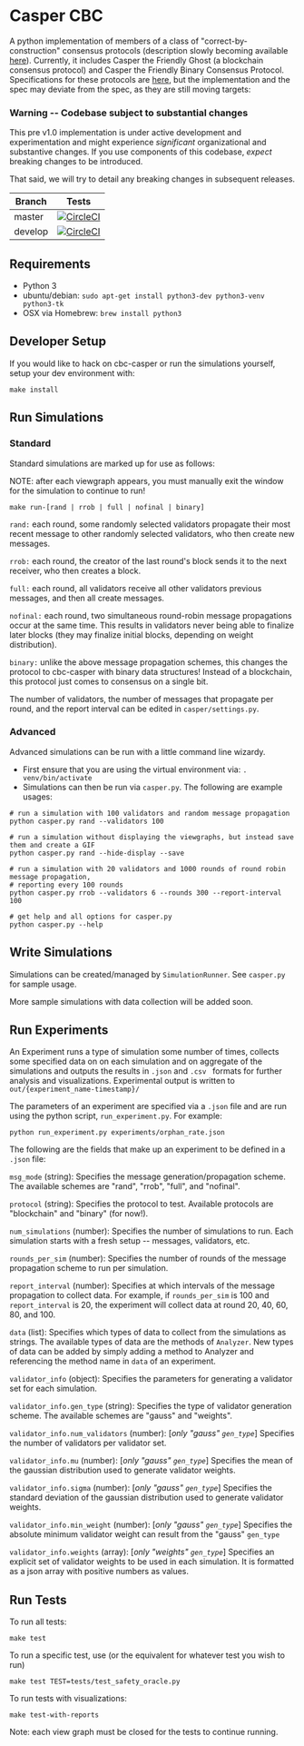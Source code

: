 # Casper CBC
A python implementation of members of a class of "correct-by-construction" consensus protocols (description slowly becoming available [here](https://github.com/ethereum/research/tree/master/papers/cbc-consensus)). Currently, it includes Casper the Friendly Ghost (a blockchain consensus protocol) and Casper the Friendly Binary Consensus Protocol. Specifications for these protocols are [here](https://github.com/ethereum/research/tree/master/papers/CasperTFG), but the implementation and the spec may deviate from the spec, as they are still moving targets:  

### Warning -- Codebase subject to substantial changes
This pre v1.0 implementation is under active development and experimentation
and might experience _significant_ organizational and substantive changes.
If you use components of this codebase, _expect_ breaking changes to be
introduced.

That said, we will try to detail any breaking changes in subsequent releases.

Branch    | Tests
----------|------
master    | [![CircleCI](https://circleci.com/gh/ethereum/cbc-casper/tree/master.svg?style=svg&circle-token=071bd3b625fc240222d1add41dc796ec8bee077d)](https://circleci.com/gh/ethereum/cbc-casper/tree/master)
develop   | [![CircleCI](https://circleci.com/gh/ethereum/cbc-casper/tree/develop.svg?style=svg&circle-token=071bd3b625fc240222d1add41dc796ec8bee077d)](https://circleci.com/gh/ethereum/cbc-casper/tree/develop)

## Requirements
* Python 3
* ubuntu/debian: `sudo apt-get install python3-dev python3-venv python3-tk`
* OSX via Homebrew: `brew install python3`


## Developer Setup
If you would like to hack on cbc-casper or run the simulations yourself, setup your dev environment with:

```
make install
```

## Run Simulations
### Standard
Standard simulations are marked up for use as follows:

NOTE: after each viewgraph appears, you must manually exit the window for the simulation to continue to run!
```
make run-[rand | rrob | full | nofinal | binary]
```

`rand:` each round, some randomly selected validators propagate their most recent message to other randomly selected validators, who then create new messages.

`rrob:` each round, the creator of the last round's block sends it to the next receiver, who then creates a block.

`full:` each round, all validators receive all other validators previous messages, and then all create messages.

`nofinal:` each round, two simultaneous round-robin message propagations occur at the same time. This results in validators never being able to finalize later blocks (they may finalize initial blocks, depending on weight distribution).

`binary:` unlike the above message propagation schemes, this changes the protocol to cbc-casper with binary data structures! Instead of a blockchain, this protocol just comes to consensus on a single bit.

The number of validators, the number of messages that propagate per round, and the report interval can be edited in `casper/settings.py`.

### Advanced
Advanced simulations can be run with a little command line wizardy.
- First ensure that you are using the virtual environment via: `. venv/bin/activate`
- Simulations can then be run via `casper.py`. The following are example usages:
```
# run a simulation with 100 validators and random message propagation
python casper.py rand --validators 100

# run a simulation without displaying the viewgraphs, but instead save them and create a GIF
python casper.py rand --hide-display --save

# run a simulation with 20 validators and 1000 rounds of round robin message propagation,
# reporting every 100 rounds
python casper.py rrob --validators 6 --rounds 300 --report-interval 100

# get help and all options for casper.py
python casper.py --help
```

## Write Simulations
Simulations can be created/managed by `SimulationRunner`. See `casper.py` for sample usage.

More sample simulations with data collection will be added soon.

## Run Experiments
An Experiment runs a type of simulation some number of times, collects some
specified data on on each simulation and on aggregate of the simulations and
outputs the results in `.json` and `.csv ` formats for further analysis and visualizations.
Experimental output is written to `out/{experiment_name-timestamp}/`

The parameters of an experiment are specified via a `.json` file and are run
using the python script, `run_experiment.py`. For example:

```
python run_experiment.py experiments/orphan_rate.json
```

The following are the fields that make up an experiment to be defined in a `.json` file:

`msg_mode` (string): Specifies the message generation/propagation scheme. The
available schemes are "rand", "rrob", "full", and "nofinal".

`protocol` (string): Specifies the protocol to test. Available protocols are
"blockchain" and "binary" (for now!).

`num_simulations` (number): Specifies the number of simulations to run. Each
simulation starts with a fresh setup -- messages, validators, etc.

`rounds_per_sim` (number): Specifies the number of rounds of the message
propagation scheme to run per simulation.

`report_interval` (number): Specifies at which intervals of the message
propagation to collect data. For example, if `rounds_per_sim` is 100 and `report_interval` is 20,
the experiment will collect data at round 20, 40, 60, 80, and 100.

`data` (list): Specifies which types of data to collect from the simulations as
strings. The available types of data are the methods of `Analyzer`. New types of data
can be added by simply adding a method to Analyzer and referencing the method
name in `data` of an experiment.

`validator_info` (object): Specifies the parameters for generating a validator
set for each simulation.

`validator_info.gen_type` (string): Specifies the type of validator generation
scheme. The available schemes are "gauss" and "weights".

`validator_info.num_validators` (number): [*only "gauss" `gen_type`*]
Specifies the number of validators per validator set.

`validator_info.mu` (number): [*only "gauss" `gen_type`*]
Specifies the mean of the gaussian distribution used to generate validator weights.

`validator_info.sigma` (number): [*only "gauss" `gen_type`*]
Specifies the standard deviation of the gaussian distribution used to generate validator weights.

`validator_info.min_weight` (number): [*only "gauss" `gen_type`*]
Specifies the absolute minimum validator weight can result from the "gauss"
`gen_type`

`validator_info.weights` (array): [*only "weights" `gen_type`*]
Specifies an explicit set of validator weights to be used in each simulation.
It is formatted as a json array with positive numbers as values.

## Run Tests
To run all tests:

```
make test
```

To run a specific test, use (or the equivalent for whatever test you wish to run)

```
make test TEST=tests/test_safety_oracle.py
```

To run tests with visualizations:
```
make test-with-reports
```
Note: each view graph must be closed for the tests to continue running.
